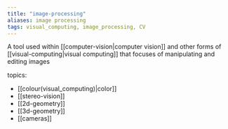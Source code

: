 ```yaml
---
title: "image-processing"
aliases: image processing
tags: visual_computing, image_processing, CV
---
```


A tool used within [[computer-vision|computer vision]] and other forms of [[visual-computing|visual computing]] that focuses of manipulating and editing images

topics:
- [[colour(visual_computing)|color]]
- [[stereo-vision]]
- [[2d-geometry]]
- [[3d-geometry]]
- [[cameras]]